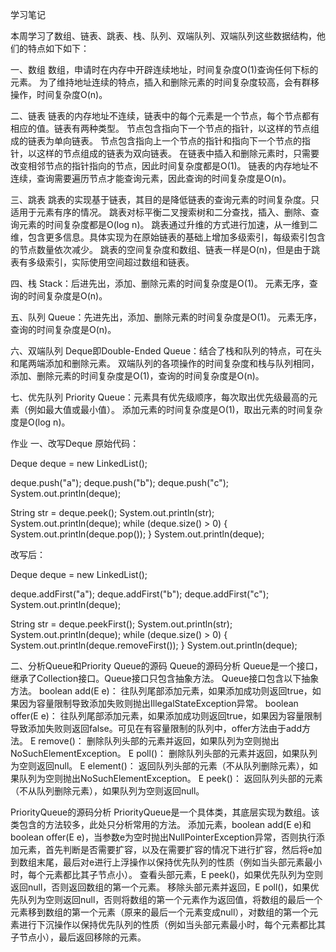 学习笔记
   
   本周学习了数组、链表、跳表、栈、队列、双端队列、双端队列这些数据结构，他们的特点如下如下：

一、数组
数组，申请时在内存中开辟连续地址，时间复杂度O(1)查询任何下标的元素。
为了维持地址连续的特点，插入和删除元素的时间复杂度较高，会有群移操作，时间复杂度O(n)。

二、链表
链表的内存地址不连续，链表中的每个元素是一个节点，每个节点都有相应的值。链表有两种类型。
节点包含指向下一个节点的指针，以这样的节点组成的链表为单向链表。
节点包含指向上一个节点的指针和指向下一个节点的指针，以这样的节点组成的链表为双向链表。
在链表中插入和删除元素时，只需要改变相邻节点的指针指向的节点，因此时间复杂度都是O(1)。
链表的内存地址不连续，查询需要遍历节点才能查询元素，因此查询的时间复杂度是O(n)。

三、跳表
跳表的实现基于链表，其目的是降低链表的查询元素的时间复杂度。只适用于元素有序的情况。
跳表对标平衡二叉搜索树和二分查找，插入、删除、查询元素的时间复杂度都是O(log n)。
跳表通过升维的方式进行加速，从一维到二维，包含更多信息。具体实现为在原始链表的基础上增加多级索引，每级索引包含的节点数量依次减少。
跳表的空间复杂度和数组、链表一样是O(n)，但是由于跳表有多级索引，实际使用空间超过数组和链表。

四、栈
Stack：后进先出，添加、删除元素的时间复杂度是O(1)。
元素无序，查询的时间复杂度是O(n)。

五、队列
Queue：先进先出，添加、删除元素的时间复杂度是O(1)。
元素无序，查询的时间复杂度是O(n)。

六、双端队列
Deque即Double-Ended Queue：结合了栈和队列的特点，可在头和尾两端添加和删除元素。
双端队列的各项操作的时间复杂度和栈与队列相同，添加、删除元素的时间复杂度是O(1)，查询的时间复杂度是O(n)。

七、优先队列
Priority Queue：元素具有优先级顺序，每次取出优先级最高的元素（例如最大值或最小值）。
添加元素的时间复杂度是O(1)，取出元素的时间复杂度是O(log n)。

作业
一、改写Deque
原始代码：

Deque<String> deque = new LinkedList<String>();

deque.push("a");
deque.push("b");
deque.push("c");
System.out.println(deque);

String str = deque.peek();
System.out.println(str);
System.out.println(deque);
while (deque.size() > 0) {
    System.out.println(deque.pop());
}
System.out.println(deque);

改写后：

Deque<String> deque = new LinkedList<String>();

deque.addFirst("a");
deque.addFirst("b");
deque.addFirst("c");
System.out.println(deque);

String str = deque.peekFirst();
System.out.println(str);
System.out.println(deque);
while (deque.size() > 0) {
    System.out.println(deque.removeFirst());
}
System.out.println(deque);

二、分析Queue和Priority Queue的源码
Queue的源码分析
Queue是一个接口，继承了Collection接口。Queue接口只包含抽象方法。
Queue接口包含以下抽象方法。
boolean add(E e)：
往队列尾部添加元素，如果添加成功则返回true，如果因为容量限制导致添加失败则抛出IllegalStateException异常。
boolean offer(E e)：
往队列尾部添加元素，如果添加成功则返回true，如果因为容量限制导致添加失败则返回false。可见在有容量限制的队列中，offer方法由于add方法。
E remove()：
删除队列头部的元素并返回，如果队列为空则抛出NoSuchElementException。
E poll()：
删除队列头部的元素并返回，如果队列为空则返回null。
E element()：
返回队列头部的元素（不从队列删除元素），如果队列为空则抛出NoSuchElementException。
E peek()：
返回队列头部的元素（不从队列删除元素），如果队列为空则返回null。

PriorityQueue的源码分析
PriorityQueue是一个具体类，其底层实现为数组。该类包含的方法较多，此处只分析常用的方法。
添加元素，boolean add(E e)和boolean offer(E e)，当参数e为空时抛出NullPointerException异常，否则执行添加元素，首先判断是否需要扩容，以及在需要扩容的情况下进行扩容，然后将e加到数组末尾，最后对e进行上浮操作以保持优先队列的性质（例如当头部元素最小时，每个元素都比其子节点小）。
查看头部元素，E peek()，如果优先队列为空则返回null，否则返回数组的第一个元素。
移除头部元素并返回，E poll()，如果优先队列为空则返回null，否则将数组的第一个元素作为返回值，将数组的最后一个元素移到数组的第一个元素（原来的最后一个元素变成null），对数组的第一个元素进行下沉操作以保持优先队列的性质（例如当头部元素最小时，每个元素都比其子节点小），最后返回移除的元素。